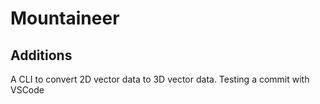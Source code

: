 # Mountaineer
## Additions
A CLI to convert 2D vector data to 3D vector data. 
Testing a commit with VSCode
